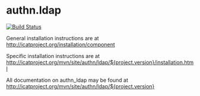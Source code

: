 # authn.ldap

[![Build Status](https://travis-ci.org/icatproject/authn.ldap.svg?branch=master)](https://travis-ci.org/icatproject/authn.ldap)

General installation instructions are at http://icatproject.org/installation/component

Specific installation instructions are at http://icatproject.org/mvn/site/authn/ldap/${project.version}/installation.html

All documentation on authn_ldap may be found at http://icatproject.org/mvn/site/authn/ldap/${project.version}
